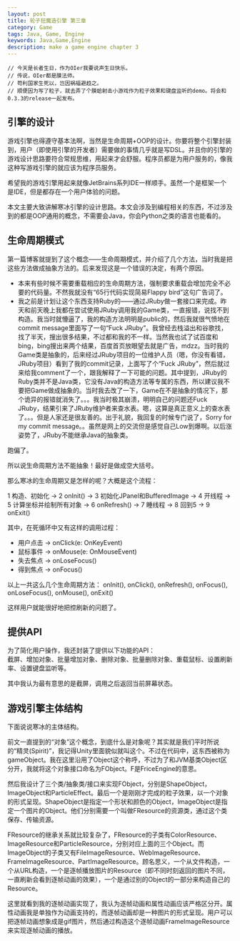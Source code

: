```yaml
---
layout: post
title: 轮子狂魔造引擎 第三章
category: Game
tags: Java, Game, Engine
keywords: Java,Game,Engine
description: make a game engine chapter 3
---
```


```
// 今天是长者生日，作为OIer我要说声生日快乐。
// 传说，OIer都是膜法师。
// 苟利国家生死以，岂因祸福避趋之。
// 顺便因为写了粒子，就去弄了个膜蛤射击小游戏作为粒子效果和键盘监听的demo。将会和0.3.3的release一起发布。
```

## 引擎的设计
游戏引擎也得遵守基本法啊，当然是生命周期+OOP的设计。你要将整个引擎封装到，用户（即使用引擎的开发者）需要做的事情几乎就是写DSL。并且你的引擎的游戏设计思路要符合常规思维，用起来才会舒服。程序员都是为用户服务的，像我这种写游戏引擎的就应该为程序员服务。

希望我的游戏引擎用起来就像JetBrains系列IDE一样顺手。虽然一个是框架一个是IDE，但是都存在一个用户体验的问题。

本文主要大致讲解寒冰引擎的设计思路。本文会涉及到编程相关的东西，不过涉及到的都是OOP通用的概念，不需要会Java，你会Python之类的语言也能看的。

## 生命周期模式
第一篇博客就提到了这个概念——生命周期模式，并介绍了几个方法，当时我是把这些方法做成抽象方法的。后来发现这是一个错误的决定，有两个原因。<br/>
+ 本来有些时候不需要重载相应的生命周期方法，强制要求重载会增加完全不必要的代码量。不然我就没有“65行代码实现简易Flappy bird”这句广告词了。
+ 我之前是计划让这个东西支持Ruby的——通过JRuby做一套接口来完成。昨天和前天晚上我都在尝试使用JRuby调用我的Game类，一直报错，说找不到构造。我当时就懵逼了，我的构造方法明明是public的，然后我就很气愤地在commit message里面写了一句“Fuck JRuby”。我曾经去栈溢出和谷歌找，找了半天，搜出很多结果，不过都和我的不一样。当然我也试了试百度和bing，bing搜出来两个结果，百度首页放眼望去就是广告，mdzz。当时我的Game类是抽象的，后来经过JRuby项目的一位维护人员（嗯，你没有看错，JRuby项目）看到了我的commit记录，上面写了个“Fuck JRuby”，然后就过来给我comment了一个，跟我解释了一下可能的问题。其中提到，JRuby的Ruby类并不是Java类，它没有Java的构造方法等专属的东西，所以建议我不要把Game做成抽象的。当时我去改了一下，Game在不是抽象的情况下，那个诡异的报错就消失了。。。我当时极其崩溃，明明自己的问题还Fuck JRuby，结果引来了JRuby维护者来查水表。嗯，这算是真正意义上的查水表了。。。但是人家还是很友善的。出于礼貌，我回复的时候专门说了，Sorry for my commit message。。虽然是网上的交流但是感觉自己Low到爆啊。以后涨姿势了，JRuby不能继承Java的抽象类。

跑偏了。

所以说生命周期方法不能抽象！最好是做成空大括号。

那么寒冰的生命周期又是怎样的呢？大概是这个流程：

1 构造、初始化 -> 2 onInit() -> 3 初始化JPanel和BufferedImage -> 4 开线程 -> 5 计算坐标并绘制所有对象 -> 6 onRefresh() -> 7 睡线程 ->  8 回到5 -> 9 onExit()

其中，在死循环中又有这样的调用过程：

- 用户点击 -> onClick(e: OnKeyEvent)
- 鼠标事件 -> onMouse(e: OnMouseEvent)
- 失去焦点 -> onLoseFocus()
- 得到焦点 -> onFocus()

以上一共这么几个生命周期方法：
onInit(), onClick(), onRefresh(), onFocus(), onLoseFocus(), onMouse(), onExit()

这样用户就能很好地把控刷新的问题了。

## 提供API
为了简化用户操作，我还封装了提供以下功能的API：<br/>
截屏、增加对象、批量增加对象、删除对象、批量删除对象、重载鼠标、设置刷新率、设置键盘监听等。

其中我认为最有意思的是截屏，调用之后返回当前屏幕状态。

## 游戏引擎主体结构
下面说说寒冰的主体结构。

前文一直提到的“对象”这个概念，到底什么是对象呢？其实就是我们平时所说的“精灵(Spirit)”，我记得Unity里面貌似就叫这个。不过在代码中，这东西被称为gameObject。我在这里沿用了Object这个称呼，不过为了和JVM基类Object区分开，我就将这个对象接口命名为FObject。F是FriceEngine的意思。

然后我设计了三个类/抽象类/接口来实现FObject，分别是ShapeObject，ImageObject和ParticleEffect。最后一个是刚刚才完成的粒子效果，以一个对象的形式呈现。ShapeObject是指定一个形状和颜色的Object，ImageObject是指定一个图片的Object。他们分别需要一个叫做FResource的资源类，通过这个类保存、传输资源。

FResource的继承关系就比较复杂了，FResource的子类有ColorResource、ImageResource和ParticleResource，分别对应上面的三个Object。而ImageObject的子类又有FileImageResource、WebImageResource、FrameImageResource、PartImageResource。顾名思义，一个从文件构造，一个从URL构造，一个是逐帧播放图片的Resource（即不同时刻返回的图片不同，一直刷新会看到逐帧动画的效果），一个是通过别的Object的一部分来构造自己的Resource。

这里就看到我的逐帧动画实现了，我认为逐帧动画和属性动画应该严格区分开。属性动画我是单独作为动画支持的，而逐帧动画却是一种图片的形式呈现。用户可以把逐帧动画想象成是gif图片，然后通过构造这个逐帧动画FrameImageResource来实现逐帧动画的播放。






